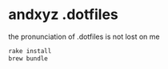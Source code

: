 # andxyz .dotfiles

the pronunciation of .dotfiles is not lost on me

```bash
rake install
brew bundle
```
